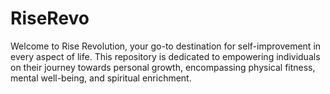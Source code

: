 # RiseRevo
Welcome to Rise Revolution, your go-to destination for self-improvement in every aspect of life. This repository is dedicated to empowering individuals on their journey towards personal growth, encompassing physical fitness, mental well-being, and spiritual enrichment.
